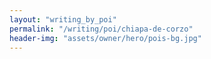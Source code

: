 ```yaml
---
layout: "writing_by_poi"
permalink: "/writing/poi/chiapa-de-corzo"
header-img: "assets/owner/hero/pois-bg.jpg"
---
```


